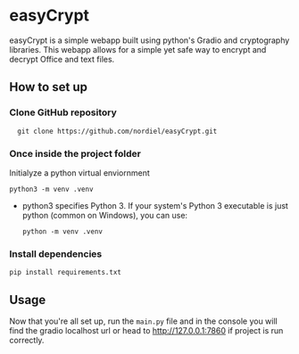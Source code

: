 # easyCrypt

easyCrypt is a simple webapp built using python's Gradio and cryptography libraries. This webapp allows for a simple yet safe way to encrypt and decrypt Office and text files.

## How to set up

### Clone GitHub repository

```
  git clone https://github.com/nordiel/easyCrypt.git
```

### Once inside the project folder

Initialyze a python virtual enviornment

```
python3 -m venv .venv
```

- python3 specifies Python 3. If your system's Python 3 executable is just python (common on Windows), you can use:

  ```
  python -m venv .venv
  ```

### Install dependencies

```
pip install requirements.txt
```

## Usage

Now that you're all set up, run the `main.py` file and in the console you will find the gradio localhost url or head to http://127.0.0.1:7860 if project is run correctly.
